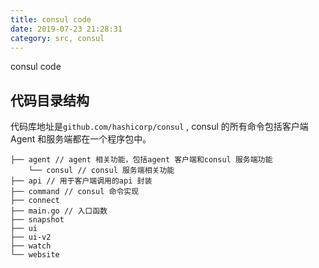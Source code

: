 ```yaml
---
title: consul code
date: 2019-07-23 21:28:31
category: src, consul
---
```


consul code


## 代码目录结构

代码库地址是`github.com/hashicorp/consul` , consul 的所有命令包括客户端Agent 和服务端都在一个程序包中。

```
├── agent // agent 相关功能，包括agent 客户端和consul 服务端功能
    └── consul // consul 服务端相关功能
├── api // 用于客户端调用的api 封装
├── command // consul 命令实现
├── connect
├── main.go // 入口函数
├── snapshot
├── ui
├── ui-v2
├── watch
└── website
```
